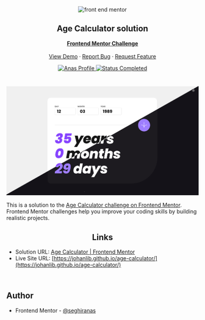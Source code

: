 <div id="top"></div>

<div align="center">

  <img src="https://www.frontendmentor.io/static/images/logo-mobile.svg" alt="front end mentor" width="80">

  <h2 align="center">Age Calculator solution</h2>
  <p align="center">
  <!-- a modifier -->
    <a href="https://www.frontendmentor.io/challenges/age-calculator-koxpeBUmI"><strong>Frontend Mentor Challenge</strong></a>
    <br />
    <br />
    <a href="https://johanlib.github.io/age-calculator/">View Demo</a>
    ·
    <a href="https://github.com/johanLib/age-calculator/issues" target="_blank">Report Bug</a>
    ·
    <a href="https://github.com/johanLib/age-calculator/issues" target="_blank">Request Feature</a>
  </p>
</div>

<!-- Bagdes -->
<div align="center">
  <!-- Profile -->
  <a href="https://www.frontendmentor.io/profile/seghiranas">
    <img src="https://img.shields.io/badge/Profile-Seghir%20Anas-07043B?style=for-the-badge&logo=frontendmentor" alt="Anas Profile">
  </a>
  <!-- Status -->
  <a href="#">
    <img src="https://img.shields.io/badge/Status-Completed-brightgreen?style=for-the-badge" alt="Status Completed">
  </a>

</div>

#

<div align="center">

![](./images/screenshot.png)

</div>

This is a solution to the [Age Calculator challenge on Frontend Mentor](https://www.frontendmentor.io/challenges/age-calculator-koxpeBUmI). Frontend Mentor challenges help you improve your coding skills by building realistic projects.

<h2 align="center">Links</h2>

- Solution URL: [Age Calculator | Frontend Mentor](https://www.frontendmentor.io/solutions/age-calculator-solution-5JPlrVzzgi)
- Live Site URL: [https://johanlib.github.io/age-calculator/](https://johanlib.github.io/age-calculator/)

<br>

## Author

- Frontend Mentor - [@seghiranas](https://www.frontendmentor.io/profile/seghiranas)
